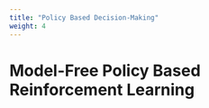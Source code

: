 ```yaml
---
title: "Policy Based Decision-Making"
weight: 4
---
```


# **Model-Free Policy Based Reinforcement Learning**